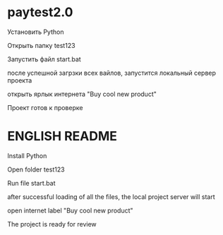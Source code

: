 # paytest2.0
Установить Python

Открыть папку test123

Запустить файл start.bat

после успешной загрзки всех вайлов, запустится локальный сервер проекта

открыть ярлык интернета "Buy cool new product"

Проект готов к проверке

# ENGLISH README

Install Python

Open folder test123

Run file start.bat

after successful loading of all the files, the local project server will start

open internet label "Buy cool new product"

The project is ready for review
